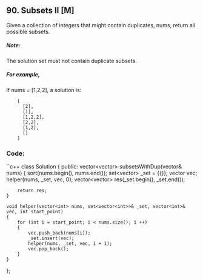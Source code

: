 ## 90. Subsets II [M]
Given a collection of integers that might contain duplicates, nums, return all possible subsets.

##### Note: 
The solution set must not contain duplicate subsets.

  
##### For example,
If nums = [1,2,2], a solution is:

```
    [
      [2],
      [1],
      [1,2,2],
      [2,2],
      [1,2],
      []
    ]
```

### Code:
``c++
class Solution 
{
public:
    vector<vector<int>> subsetsWithDup(vector<int>& nums) 
    {
        sort(nums.begin(), nums.end());
        set<vector<int>> _set = {{}};
        vector<int> vec;
        helper(nums, _set, vec, 0);
        vector<vector<int>> res(_set.begin(), _set.end());

        return res;
    }
    
    void helper(vector<int> nums, set<vector<int>>& _set, vector<int>& vec, int start_point)
    {
        for (int i = start_point; i < nums.size(); i ++)
        {
            vec.push_back(nums[i]);
            _set.insert(vec);
            helper(nums, _set, vec, i + 1);
            vec.pop_back();
        }
    }
};
```
